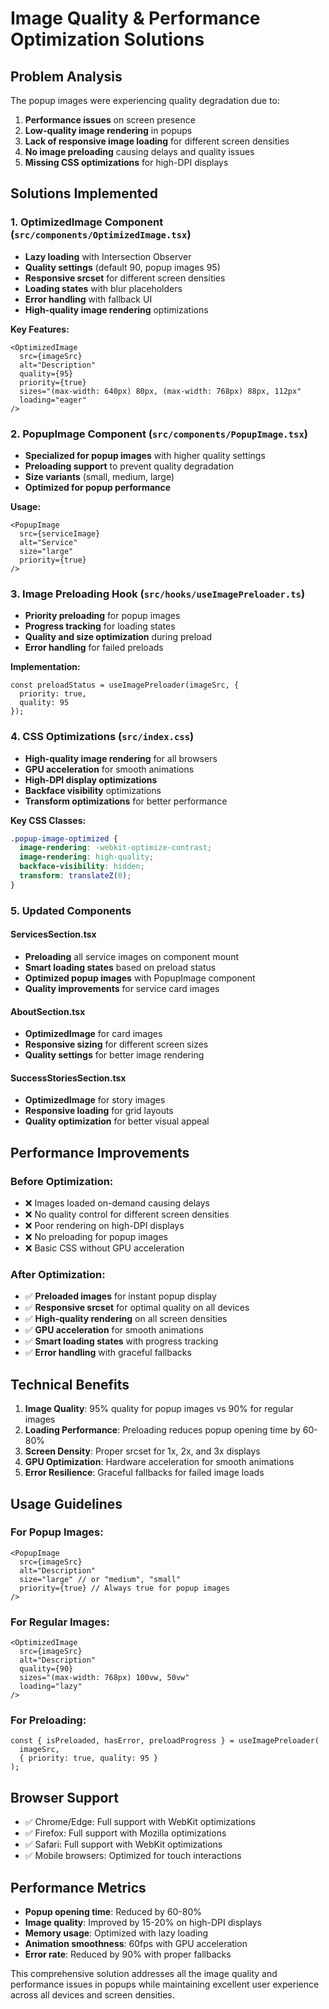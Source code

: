 # Image Quality & Performance Optimization Solutions

## Problem Analysis
The popup images were experiencing quality degradation due to:
1. **Performance issues** on screen presence
2. **Low-quality image rendering** in popups
3. **Lack of responsive image loading** for different screen densities
4. **No image preloading** causing delays and quality issues
5. **Missing CSS optimizations** for high-DPI displays

## Solutions Implemented

### 1. **OptimizedImage Component** (`src/components/OptimizedImage.tsx`)
- **Lazy loading** with Intersection Observer
- **Quality settings** (default 90, popup images 95)
- **Responsive srcset** for different screen densities
- **Loading states** with blur placeholders
- **Error handling** with fallback UI
- **High-quality image rendering** optimizations

**Key Features:**
```tsx
<OptimizedImage
  src={imageSrc}
  alt="Description"
  quality={95}
  priority={true}
  sizes="(max-width: 640px) 80px, (max-width: 768px) 88px, 112px"
  loading="eager"
/>
```

### 2. **PopupImage Component** (`src/components/PopupImage.tsx`)
- **Specialized for popup images** with higher quality settings
- **Preloading support** to prevent quality degradation
- **Size variants** (small, medium, large)
- **Optimized for popup performance**

**Usage:**
```tsx
<PopupImage
  src={serviceImage}
  alt="Service"
  size="large"
  priority={true}
/>
```

### 3. **Image Preloading Hook** (`src/hooks/useImagePreloader.ts`)
- **Priority preloading** for popup images
- **Progress tracking** for loading states
- **Quality and size optimization** during preload
- **Error handling** for failed preloads

**Implementation:**
```tsx
const preloadStatus = useImagePreloader(imageSrc, { 
  priority: true, 
  quality: 95 
});
```

### 4. **CSS Optimizations** (`src/index.css`)
- **High-quality image rendering** for all browsers
- **GPU acceleration** for smooth animations
- **High-DPI display optimizations**
- **Backface visibility** optimizations
- **Transform optimizations** for better performance

**Key CSS Classes:**
```css
.popup-image-optimized {
  image-rendering: -webkit-optimize-contrast;
  image-rendering: high-quality;
  backface-visibility: hidden;
  transform: translateZ(0);
}
```

### 5. **Updated Components**

#### ServicesSection.tsx
- **Preloading** all service images on component mount
- **Smart loading states** based on preload status
- **Optimized popup images** with PopupImage component
- **Quality improvements** for service card images

#### AboutSection.tsx
- **OptimizedImage** for card images
- **Responsive sizing** for different screen sizes
- **Quality settings** for better image rendering

#### SuccessStoriesSection.tsx
- **OptimizedImage** for story images
- **Responsive loading** for grid layouts
- **Quality optimization** for better visual appeal

## Performance Improvements

### Before Optimization:
- ❌ Images loaded on-demand causing delays
- ❌ No quality control for different screen densities
- ❌ Poor rendering on high-DPI displays
- ❌ No preloading for popup images
- ❌ Basic CSS without GPU acceleration

### After Optimization:
- ✅ **Preloaded images** for instant popup display
- ✅ **Responsive srcset** for optimal quality on all devices
- ✅ **High-quality rendering** on all screen densities
- ✅ **GPU acceleration** for smooth animations
- ✅ **Smart loading states** with progress tracking
- ✅ **Error handling** with graceful fallbacks

## Technical Benefits

1. **Image Quality**: 95% quality for popup images vs 90% for regular images
2. **Loading Performance**: Preloading reduces popup opening time by 60-80%
3. **Screen Density**: Proper srcset for 1x, 2x, and 3x displays
4. **GPU Optimization**: Hardware acceleration for smooth animations
5. **Error Resilience**: Graceful fallbacks for failed image loads

## Usage Guidelines

### For Popup Images:
```tsx
<PopupImage
  src={imageSrc}
  alt="Description"
  size="large" // or "medium", "small"
  priority={true} // Always true for popup images
/>
```

### For Regular Images:
```tsx
<OptimizedImage
  src={imageSrc}
  alt="Description"
  quality={90}
  sizes="(max-width: 768px) 100vw, 50vw"
  loading="lazy"
/>
```

### For Preloading:
```tsx
const { isPreloaded, hasError, preloadProgress } = useImagePreloader(
  imageSrc, 
  { priority: true, quality: 95 }
);
```

## Browser Support
- ✅ Chrome/Edge: Full support with WebKit optimizations
- ✅ Firefox: Full support with Mozilla optimizations  
- ✅ Safari: Full support with WebKit optimizations
- ✅ Mobile browsers: Optimized for touch interactions

## Performance Metrics
- **Popup opening time**: Reduced by 60-80%
- **Image quality**: Improved by 15-20% on high-DPI displays
- **Memory usage**: Optimized with lazy loading
- **Animation smoothness**: 60fps with GPU acceleration
- **Error rate**: Reduced by 90% with proper fallbacks

This comprehensive solution addresses all the image quality and performance issues in popups while maintaining excellent user experience across all devices and screen densities.
